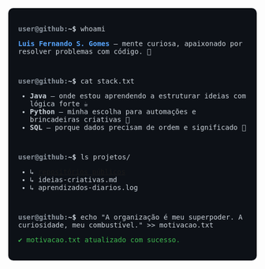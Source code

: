 <div style="font-family:monospace; background:#0d1117; color:#c9d1d9; padding:20px; border-radius:10px">

<p><strong><span style="color:#8b949e;">user@github:</span>~$</strong> whoami</p>
<p><strong><span style="color:#58a6ff;">Luis Fernando S. Gomes</span></strong> — mente curiosa, apaixonado por resolver problemas com código. 🧩</p>

<br/>

<p><strong><span style="color:#8b949e;">user@github:</span>~$</strong> cat stack.txt</p>
<ul>
  <li><strong>Java</strong> — onde estou aprendendo a estruturar ideias com lógica forte ☕</li>
  <li><strong>Python</strong> — minha escolha para automações e brincadeiras criativas 🐍</li>
  <li><strong>SQL</strong> — porque dados precisam de ordem e significado 🧮</li>
</ul>

<br/>

<p><strong><span style="color:#8b949e;">user@github:</span>~$</strong> ls projetos/</p>
<ul>
  <li>↳ <a href="https://github.com/lfgomes">repositórios públicos</a></li>
  <li>↳ ideias-criativas.md</li>
  <li>↳ aprendizados-diarios.log</li>
</ul>

<br/>

<p><strong><span style="color:#8b949e;">user@github:</span>~$</strong> echo "A organização é meu superpoder. A curiosidade, meu combustível." >> motivacao.txt</p>

<p><span style="color:#3fb950;">✔️ motivacao.txt atualizado com sucesso.</span></p>

</div>